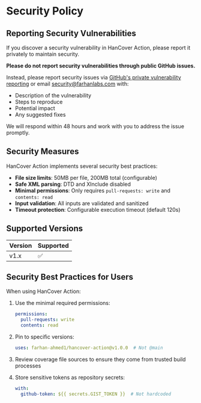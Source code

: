 # Security Policy

## Reporting Security Vulnerabilities

If you discover a security vulnerability in HanCover Action, please report it privately to maintain security.

**Please do not report security vulnerabilities through public GitHub issues.**

Instead, please report security issues via [GitHub's private vulnerability reporting](https://github.com/farhan-ahmed1/hancover-action/security/advisories/new) or email <security@farhanlabs.com> with:

- Description of the vulnerability
- Steps to reproduce
- Potential impact
- Any suggested fixes

We will respond within 48 hours and work with you to address the issue promptly.

## Security Measures

HanCover Action implements several security best practices:

- **File size limits**: 50MB per file, 200MB total (configurable)
- **Safe XML parsing**: DTD and XInclude disabled
- **Minimal permissions**: Only requires `pull-requests: write` and `contents: read`
- **Input validation**: All inputs are validated and sanitized
- **Timeout protection**: Configurable execution timeout (default 120s)

## Supported Versions

| Version | Supported |
|---------|-----------|
| v1.x    | ✅         |

## Security Best Practices for Users

When using HanCover Action:

1. Use the minimal required permissions:

   ```yaml
   permissions:
     pull-requests: write
     contents: read
   ```

2. Pin to specific versions:

   ```yaml
   uses: farhan-ahmed1/hancover-action@v1.0.0  # Not @main
   ```

3. Review coverage file sources to ensure they come from trusted build processes

4. Store sensitive tokens as repository secrets:

   ```yaml
   with:
     github-token: ${{ secrets.GIST_TOKEN }}  # Not hardcoded
   ```
